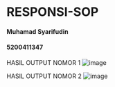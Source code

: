 # RESPONSI-SOP


  <h4>Muhamad Syarifudin</h4>
  <h4>5200411347</h4>



HASIL OUTPUT NOMOR 1
![image](https://user-images.githubusercontent.com/63797602/148683520-2a69967e-ac93-477a-a932-9426bc457d80.png)


HASIL OUTPUT NOMOR 2
![image](https://user-images.githubusercontent.com/63797602/148683449-feaab4e8-260e-4c85-9eea-d3b3f6289ee3.png)


